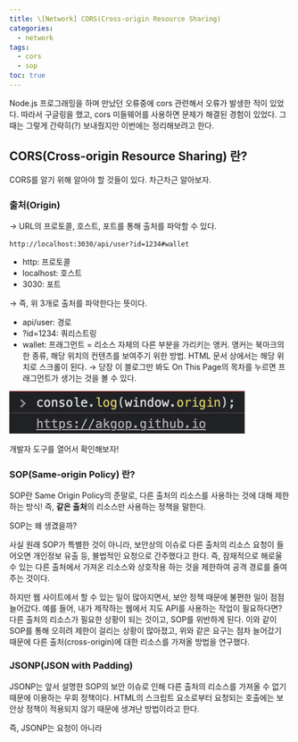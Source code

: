 ```yaml
---
title: \[Network] CORS(Cross-origin Resource Sharing)
categories: 
  - network
tags: 
  - cors
  - sop
toc: true
---
```


Node.js 프로그래밍을 하며 만났던 오류중에 cors 관련해서 오류가 발생한 적이 있었다. 따라서 구글링을 했고, cors 미들웨어를 사용하면 문제가 해결된 경험이 있었다. 그때는 그렇게 간략히(?) 보내줬지만 이번에는 정리해보려고 한다.

## CORS(Cross-origin Resource Sharing) 란?

CORS를 알기 위해 알아야 할 것들이 있다. 차근차근 알아보자.

### 출처(Origin)

→ URL의 프로토콜, 호스트, 포트를 통해 출처를 파악할 수 있다.

```markup
http://localhost:3030/api/user?id=1234#wallet
```

- http: 프로토콜
- localhost: 호스트
- 3030: 포트

→ 즉, 위 3개로 출처를 파악한다는 뜻이다. 

- api/user: 경로
- ?id=1234: 쿼리스트링
- wallet: 프래그먼트 = 리소스 자체의 다른 부분을 가리키는 앵커. 앵커는 북마크의 한 종류, 해당 위치의 컨텐츠를 보여주기 위한 방법. HTML 문서 상에서는 해당 위치로 스크롤이 된다. → 당장 이 블로그만 봐도 On This Page의 목차를 누르면 프래그먼트가 생기는 것을 볼 수 있다.

![origin.jpeg](/assets/images/web/origin.png)

개발자 도구를 열어서 확인해보자!

### SOP(Same-origin Policy) 란?

SOP란 Same Origin Policy의 준말로, 다른 출처의 리소스를 사용하는 것에 대해 제한하는 방식! 즉, **같은 출처**의 리소스만 사용하는 정책을 말한다.

SOP는 왜 생겼을까?

사실 원래 SOP가 특별한 것이 아니라, 보안상의 이슈로 다른 출처의 리소스 요청이 들어오면 개인정보 유출 등, 불법적인 요청으로 간주했다고 한다. 즉, 잠재적으로 해로울 수 있는 다른 출처에서 가져온 리소스와 상호작용 하는 것을 제한하여 공격 경로를 줄여주는 것이다.

하지만 웹 사이트에서 할 수 있는 일이 많아지면서, 보안 정책 때문에 불편한 일이 점점 늘어갔다. 예를 들어, 내가 제작하는 웹에서 지도 API를 사용하는 작업이 필요하다면? 다른 출처의 리소스가 필요한 상황이 되는 것이고, SOP를 위반하게 된다. 이와 같이 SOP를 통해 오히려 제한이 걸리는 상황이 많아졌고, 위와 같은 요구는 점차 늘어갔기 때문에 다른 출처(cross-origin)에 대한 리소스를 가져올 방법을 연구했다.

### JSONP(JSON with Padding)

JSONP는 앞서 설명한 SOP의 보안 이슈로 인해 다른 출처의 리소스를 가져올 수 없기 때문에 이용하는 우회 정책이다. HTML의 스크립트 요소로부터 요청되는 호출에는 보안상 정책이 적용되지 않기 때문에 생겨난 방법이라고 한다.

즉, JSONP는 요청이 아니라 <script>를 호출하는 방식이다. <script>를 호출하여 javascript를 즉시 실행을 시키는 방식이다. 하지만 서버측 코드에서 JSONP에 대한 처리가 있어야 한다.

## CORS(Cross-origin Resource Sharing) 동작 원리

JSONP는 우회적인 방식이다. 그래서 공식적으로 다른 출처의 리소스를 사용할 수 있게 하기 위해서 등장한 것이 CORS이다. 

CORS는 교차 출처 리소스 공유의 줄임말로, **추가 HTTP 헤더를 사용**하여 한 출처에서 실행 중인 웹 애플리케이션이 다른 출처의 선택한 자원에 접근할 수 있는 권한을 부여하도록 **브라우저**에 알려주는 체제이다.

기본적으로는 다음과 같다. 브라우저는 자신의 출처를 HTTP의 요청 헤더에 넣어서 보낸다

```python
Origin: https://akgop.github.io
```

이후 서버는 응답을 할 때 응답 헤더의 Access-Control-Allow-Origin 이라는 값에 "접근이 허용된 출처" 라고 브라우저에게 알려준다. 이제 브라우저는 Origin과 Access-Control-Allow-Origin을 비교한다. 그리고 유효한지 검사한다. 이는 가장 기본적인 흐름이고 아래 3가지의 예시로 작동한다.

### Preflight Request

preflight란 어감에서 느낄 수 있듯이 리소스 요청을 하기 전에 미리 OPTIONS 메소드를 통해 요청을 전송하기에 안전한지 확인한다. cross-site 요청은 유저 데이터에 영향을 줄 수 있기 때문에 미리 검증하는 단계를 거치도록 하는 것이다.

한 번에 하면 되지 굳이 왜?

CORS spec이 만들어지기 이전에 서버들은 브라우저의 SOP만 가능하다는 전제하에 설계가 되었다. 하지만 CORS를 통해 cross-site request가 가능하지며 기존 서버들은 이에 대한 보안 이슈를 핸들할 수 있는 방침이 없기 때문에 이와 같은 서버들을 보호하기 위해 CORS는 preflight request를 포함하게 되었다. 따라서 OPTIONS 메소드를 통해 서버가 CORS를 핸들링할 수 있는지 먼저 확인을 하고 Access-Control-Allow-Origin에 해당 출처를 반환한다.

![preflight.jpeg](/assets/images/web/preflight.jpeg)

위와 같이 동작하는데 여기서 주의깊게 봐야 하는 점은 200 Ok를 받고, Origin과 Access-Control-Allow-Origin을 비교하여 둘의 출처가 다르다면 CORS 오류가 발생할 수 있다. 즉, 200패킷을 받아도 오류가 발생한다는 것이다.

### 단순 요청(Simple Request)

simple request는 예비 요청없이 본문에 바로 요청부터 해보고, 서버가 응답 헤더에 Access-Control-Allow-Origin을 넣어주면 그 때 브라우저가 비교하여 여부를 검사하는 방법이다.

하지만 아무때나 이 방법을 사용할 수는 없다. MDN Mozilla에 의하면 다음과 같은 조건에만 가능하다고 한다.

- 메소드가 GET, POST, HEAD인 경우
- Accept, Accept-Language, Content-Language, Content-Type, DPR, Downlink, Save-Data, Viewport-Width, Width를 제외한 헤더를 사용하면 안된다.
- 만약 Content-type을 사용하는 경우에는 application/x-www-form-urlencoded, multipart/form-data, text/plain 만 허용된다.

대부분의 HTTP, REST API는 application/json 타입을 갖도록 설계가 되므로, 위 조건을 만족시키는 경우는 드물다. 즉, 잘 안쓰인다고 한다!

### Credentialed Request

해당 내용은 나중에 추가로 알아봐야겠다!